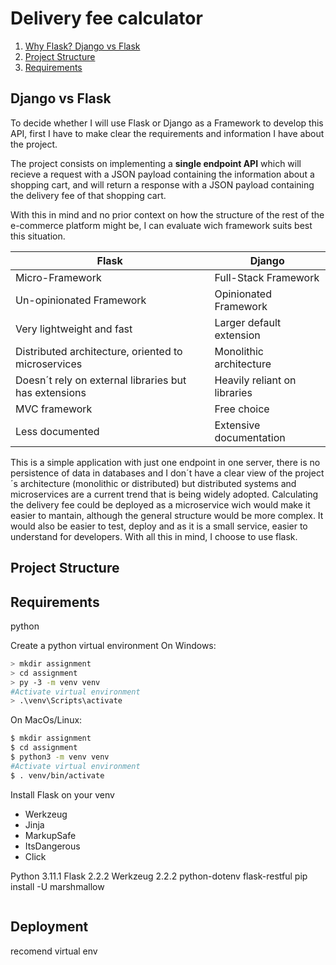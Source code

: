 # Delivery fee calculator <!-- API omit in toc -->
1. [Why Flask? Django vs Flask](#django-vs-flask)
2. [Project Structure](#project-structure)
3. [Requirements](#requirements)
## Django vs Flask

To decide whether I will use Flask or Django as a Framework to develop this API, first I have to make clear the requirements and information I have about the project. 

The project consists on implementing a **single endpoint API** which will recieve a request with a JSON payload containing the information about a shopping cart, and will return a response with a JSON payload containing the delivery fee of that shopping cart.

With this in mind and no prior context on how the structure of the rest of the e-commerce platform might be, I can evaluate wich framework suits best this situation.




| Flask                                                     | Django                         |
| ----------------------------------------------------------|--------------------------------|
| Micro-Framework                                           | Full-Stack Framework           |
| Un-opinionated Framework                                  | Opinionated Framework          |
| Very lightweight and fast                                 | Larger default extension       |
| Distributed architecture, oriented to microservices       | Monolithic architecture        |
| Doesn´t rely on external libraries but has extensions     | Heavily reliant on libraries   |
| MVC framework                                             | Free choice                    |
| Less documented                                        | Extensive documentation        |



This is a simple application with just one endpoint in one server, there is no persistence of data in databases and I don´t have a clear view of the project´s architecture (monolithic or distributed) but distributed systems and microservices are a current trend that is being widely adopted. Calculating the delivery fee could be deployed as a microservice wich would make it easier to mantain, although the general structure would be more complex. It would also be easier to test, deploy and as it is a small service, easier to understand for developers. With all this in mind, I choose to use flask.





## Project Structure


## Requirements
python

Create a python virtual environment
On Windows:
```bash 
> mkdir assignment
> cd assignment
> py -3 -m venv venv
#Activate virtual environment
> .\venv\Scripts\activate
```

On MacOs/Linux:
```bash 
$ mkdir assignment
$ cd assignment
$ python3 -m venv venv
#Activate virtual environment
$ . venv/bin/activate
```

Install Flask on your venv
- Werkzeug 
- Jinja 
- MarkupSafe
- ItsDangerous
- Click 

Python 3.11.1
Flask 2.2.2
Werkzeug 2.2.2
python-dotenv
flask-restful
pip install -U marshmallow
```bash

```

## Deployment

recomend virtual env